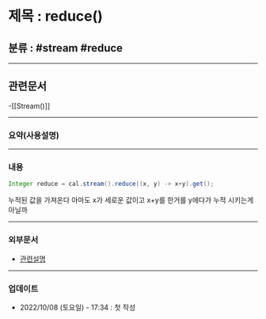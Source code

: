 # 제목 : reduce()

## 분류 : #stream #reduce

---
## 관련문서
-[[Stream()]]

----
### 요약(사용설명)

---
### 내용

```Java
Integer reduce = cal.stream().reduce((x, y) -> x+y).get();
```
누적된 값을 가져온다
아마도 x가 세로운 값이고 x+y를 한거를 y에다가 누적 시키는게 아닐까


----
### 외부문서
- [관련설명](https://myhappyman.tistory.com/80)

----
### 업데이트
-  2022/10/08 (토요일) - 17:34 : 첫 작성
